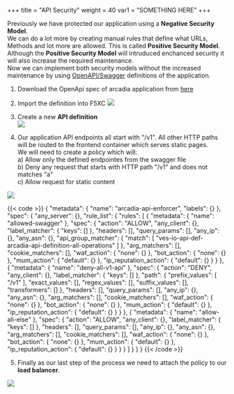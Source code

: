 +++
title = "API Security"
weight = 40
var1 = "SOMETHING HERE"
+++

Previously we have protected our application using a **Negative Security Model**.  
We can do a lot more by creating manual rules that define what URLs, Methods and lot more are allowed. This is called **Positive Security Model**.  
Although the **Positive Security Model** will intruduced enchanced security it will also increase the required maintenance.  
Now we can implement both security models without the increased maintenance by using  [OpenAPI/Swagger](https://swagger.io/docs/specification/about/) definitions of the application.


1. Download the OpenApi spec of arcadia application from [here](/files/arcadia_swagger.json)

2. Import the definition into F5XC
![](/images/5/Slide4.PNG)

3. Create a new **API definition**  
![](/images/5/Slide5.PNG)

4. Our application API endpoints all start with "/v1". All other HTTP paths will be routed to the frontend container which serves static pages.  
We will need to create a policy which will:  
a) Allow only the defined endpointes from the swagger file  
b) Deny any request that starts with HTTP path "/v1" and does not matches "a"  
c) Allow request for static content  

![](/images/5/Slide6.PNG)

{{< code >}}
{
  "metadata": {
    "name": "arcadia-api-enforcer",
    "labels": {}
  },
  "spec": {
    "any_server": {},
    "rule_list": {
      "rules": [
        {
          "metadata": {
            "name": "allowed-swagger"
          },
          "spec": {
            "action": "ALLOW",
            "any_client": {},
            "label_matcher": {
              "keys": []
            },
            "headers": [],
            "query_params": [],
            "any_ip": {},
            "any_asn": {},
            "api_group_matcher": {
              "match": [
                "ves-io-api-def-arcadia-api-definition-all-operations"
              ]
            },
            "arg_matchers": [],
            "cookie_matchers": [],
            "waf_action": {
              "none": {}
            },
            "bot_action": {
              "none": {}
            },
            "mum_action": {
              "default": {}
            },
            "ip_reputation_action": {
              "default": {}
            }
          }
        },
        {
          "metadata": {
            "name": "deny-all-v1-api"
          },
          "spec": {
            "action": "DENY",
            "any_client": {},
            "label_matcher": {
              "keys": []
            },
            "path": {
              "prefix_values": [
                "/v1"
              ],
              "exact_values": [],
              "regex_values": [],
              "suffix_values": [],
              "transformers": []
            },
            "headers": [],
            "query_params": [],
            "any_ip": {},
            "any_asn": {},
            "arg_matchers": [],
            "cookie_matchers": [],
            "waf_action": {
              "none": {}
            },
            "bot_action": {
              "none": {}
            },
            "mum_action": {
              "default": {}
            },
            "ip_reputation_action": {
              "default": {}
            }
          }
        },
        {
          "metadata": {
            "name": "allow-all-else"
          },
          "spec": {
            "action": "ALLOW",
            "any_client": {},
            "label_matcher": {
              "keys": []
            },
            "headers": [],
            "query_params": [],
            "any_ip": {},
            "any_asn": {},
            "arg_matchers": [],
            "cookie_matchers": [],
            "waf_action": {
              "none": {}
            },
            "bot_action": {
              "none": {}
            },
            "mum_action": {
              "default": {}
            },
            "ip_reputation_action": {
              "default": {}
            }
          }
        }
      ]
    }
  }
}
{{< /code >}}

5. Finally as our last step of the process we need to attach the policy to our **load balancer**.

![](/images/5/Slide8.PNG)
